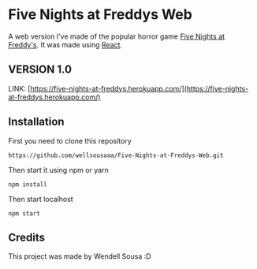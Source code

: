 # Five Nights at Freddys Web
A web version I've made of the popular horror game [Five Nights at Freddy's](fnafar.com/).
It was made using [React](https://pt-br.reactjs.org/).

VERSION 1.0
----------------------------------------------------------------
LINK: [https://five-nights-at-freddys.herokuapp.com/](https://five-nights-at-freddys.herokuapp.com/)

Installation
-----------------------------------------------------------------
First you need to clone this repository 
```
https://github.com/wellsousaaa/Five-Nights-at-Freddys-Web.git
```
Then start it using npm or yarn
```
npm install
```

Then start localhost
```
npm start
```

Credits
---------------------------------------------------------------
This project was made by Wendell Sousa :D
